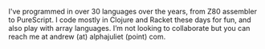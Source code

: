 I've programmed in over 30 languages over the years, from Z80 assembler to PureScript.
I code mostly in Clojure and Racket these days for fun, and also play with array languages.
I’m not looking to collaborate but you can reach me at andrew (at) alphajuliet (point) com.

<!---
alphajuliet/alphajuliet is a ✨ special ✨ repository because its `README.md` (this file) appears on your GitHub profile.
You can click the Preview link to take a look at your changes.
--->
